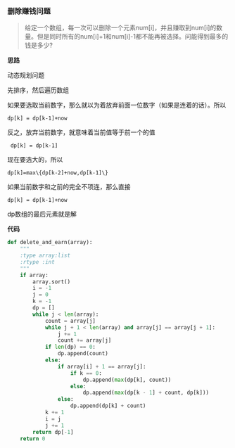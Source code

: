 ### 删除赚钱问题
> 给定一个数组，每一次可以删除一个元素num[i]，并且赚取到num[i]的数量。但是同时所有的num[i]+1和num[i]-1都不能再被选择。问能得到最多的钱是多少?

**思路**

动态规划问题

先排序，然后遍历数组

如果要选取当前数字，那么就以为着放弃前面一位数字（如果是连着的话）。所以

` dp[k] = dp[k-1]+now `

反之，放弃当前数字，就意味着当前值等于前一个的值

` dp[k] = dp[k-1]`

现在要选大的，所以

`
dp[k]=max\{dp[k-2]+now,dp[k-1]\}
`

如果当前数字和之前的完全不项连，那么直接

`
dp[k] = dp[k-1]+now
`

dp数组的最后元素就是解

**代码**

```python
def delete_and_earn(array):
    """
    :type array:list
    :rtype :int
    """
    if array:
        array.sort()
        i = -1
        j = 0
        k = -1
        dp = []
        while j < len(array):
            count = array[j]
            while j + 1 < len(array) and array[j] == array[j + 1]:
                j += 1
                count += array[j]
            if len(dp) == 0:
                dp.append(count)
            else:
                if array[i] + 1 == array[j]:
                    if k == 0:
                        dp.append(max(dp[k], count))
                    else:
                        dp.append(max(dp[k - 1] + count, dp[k]))
                else:
                    dp.append(dp[k] + count)
            k += 1
            i = j
            j += 1
        return dp[-1]
    return 0
```

